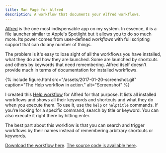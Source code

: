 ```yaml
---
title: Man Page for Alfred
description: A workflow that documents your Alfred workflows.
---
```


[Alfred](https://alfredapp.com) is the one most indispensable app on my system. In essence, it is a file launcher similar to Apple's Spotlight but it allows you to do so much more. Its power comes from user-defined *workflows* with full scripting support that can do any number of things.

The problem is it's easy to lose sight of all the workflows you have installed, what they do and how they are launched. Some are launched by shortcuts and others by keywords that need remembering. Alfred itself doesn't provide much in terms of documentation for installed workflows.

{% include figure.html src="/assets/2017-01-20-screenshot.gif" caption="The Help workflow in action." alt="Screenshot" %}

I created this [Help workflow][github] for Alfred for that purpose. It lists all installed workflows and shows all their keywords and shortcuts and what they do when you execute them. To use it, use the `help` or `helptitle` commands. If you're looking for a specific command, search by title or keyword. You can also execute it right there by hitting enter.

The best part about this workflow is that you can search and trigger workflows by their names instead of remembering arbitrary shortcuts or keywords.

[Download the workflow here](https://github.com/arthurhammer/alfred-workflows/blob/master/help/Help.alfredworkflow?raw=true). [The source code is available here][github].

[github]: https://github.com/arthurhammer/alfred-workflows/tree/master/help
